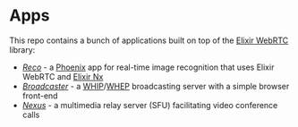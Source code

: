 # Apps

This repo contains a bunch of applications built on top of the [Elixir WebRTC](https://github.com/elixir-webrtc/ex_webrtc) library:

* [_Reco_](/reco) - a [Phoenix](https://www.phoenixframework.org/) app for real-time image recognition that uses Elixir WebRTC and [Elixir Nx](https://github.com/elixir-nx/)
* [_Broadcaster_](/broadcaster) - a [WHIP](https://datatracker.ietf.org/doc/html/draft-ietf-wish-whip-13)/[WHEP](https://datatracker.ietf.org/doc/html/draft-ietf-wish-whep-01) broadcasting server with a simple browser front-end
* [_Nexus_](/nexus) - a multimedia relay server (SFU) facilitating video conference calls
